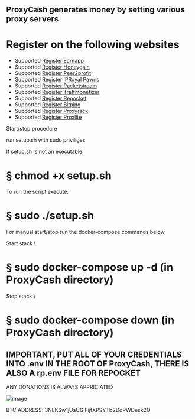 ## ProxyCash generates money by setting various proxy servers

# Register on the following websites

- Supported [Register Earnapp](https://earnapp.com/i/sCDQMNsl)
- Supported [Register Honeygain](https://r.honeygain.me/SPIKE8343E)
- Supported [Register Peer2profit](https://p2pr.me/)
- Supported [Register IPRoyal Pawns](https://pawns.app/?r=2419012)
- Supported [Register Packetstream](https://packetstream.io/?psr=5kiz)
- Supported [Register Traffmonetizer](https://traffmonetizer.com/?aff=1474091)
- Supported [Register Repocket](https://link.repocket.co/ejKi)
- Supported [Register Bitping](https://app.bitping.com)
- Supported [Register Proxyrack](https://peer.proxyrack.com/ref/kwpbaywuy5bfgbx1ngnmueqngwmnxa6go9jy7a1h)
- Supported [Register Proxlite](https://proxylite.ru/?r=AQNXTO0J)
  
Start/stop procedure

run setup.sh with sudo priviliges

If setup.sh is not an executable:
# § chmod +x setup.sh

To run the script execute:
# § sudo ./setup.sh


For manual start/stop run the docker-compose commands below

Start stack \
# § sudo docker-compose up -d (in ProxyCash directory)

Stop stack \
# § sudo docker-compose down (in ProxyCash directory)


## IMPORTANT, PUT ALL OF YOUR CREDENTIALS INTO .env IN THE ROOT OF ProxyCash, THERE IS ALSO A rp.env FILE FOR REPOCKET

ANY DONATIONS IS ALWAYS APPRICIATED

![image](https://github.com/marcuslark/ProxyCash/assets/70509004/3ad2daf0-cc38-416a-b309-f7cf03899450)


BTC ADDRESS: 3NLKSw1jUaUGiFijfXPSYTb2DdPWDesk2Q
